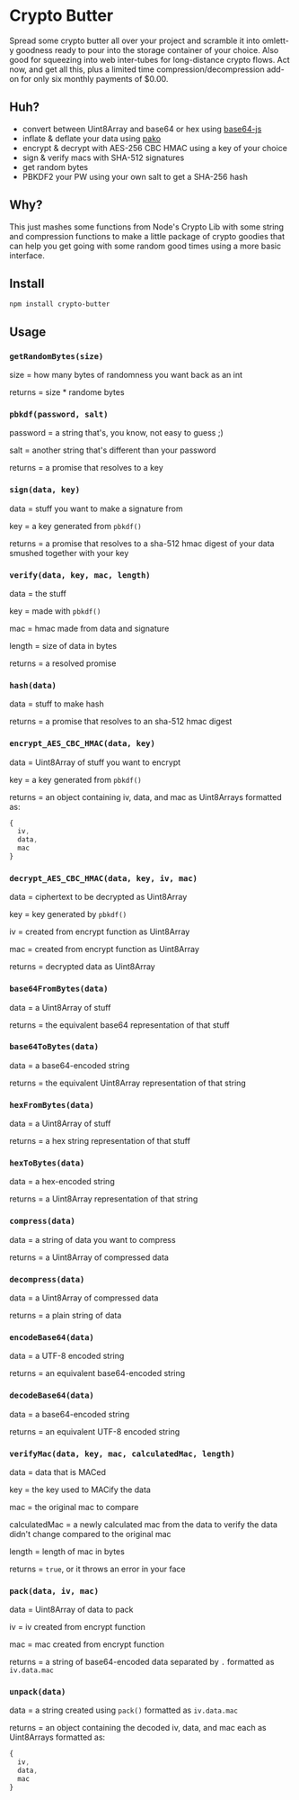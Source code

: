 # Crypto Butter

Spread some crypto butter all over your project and scramble it into omlett-y
goodness ready to pour into the storage container of your choice. Also good for
squeezing into web inter-tubes for long-distance crypto flows. Act now, and get
all this, plus a limited time compression/decompression add-on for only six
monthly payments of $0.00.

## Huh?

- convert between Uint8Array and base64 or hex using [base64-js](https://github.com/beatgammit/base64-js)
- inflate & deflate your data using [pako](https://github.com/nodeca/pako)
- encrypt & decrypt with AES-256 CBC HMAC using a key of your choice
- sign & verify macs with SHA-512 signatures
- get random bytes
- PBKDF2 your PW using your own salt to get a SHA-256 hash

## Why?

This just mashes some functions from Node's Crypto Lib with some string and
compression functions to make a little package of crypto goodies that can help
you get going with some random good times using a more basic interface.

## Install

`npm install crypto-butter`

## Usage

### `getRandomBytes(size)`

size = how many bytes of randomness you want back as an int

returns = size * randome bytes

### `pbkdf(password, salt)`

password = a string that's, you know, not easy to guess ;)

salt = another string that's different than your password

returns = a promise that resolves to a key

### `sign(data, key)`

data = stuff you want to make a signature from

key = a key generated from `pbkdf()`

returns = a promise that resolves to a sha-512 hmac digest of your data smushed
together with your key

### `verify(data, key, mac, length)`

data = the stuff

key = made with `pbkdf()`

mac = hmac made from data and signature

length = size of data in bytes

returns = a resolved promise

### `hash(data)`

data = stuff to make hash

returns = a promise that resolves to an sha-512 hmac digest

### `encrypt_AES_CBC_HMAC(data, key)`

data = Uint8Array of stuff you want to encrypt

key = a key generated from `pbkdf()`

returns = an object containing iv, data, and mac as Uint8Arrays formatted as:

```javascript
{
  iv,
  data,
  mac
}
```

### `decrypt_AES_CBC_HMAC(data, key, iv, mac)`

data = ciphertext to be decrypted as Uint8Array

key = key generated by `pbkdf()`

iv = created from encrypt function as Uint8Array

mac = created from encrypt function as Uint8Array

returns = decrypted data as Uint8Array

### `base64FromBytes(data)`

data = a Uint8Array of stuff

returns = the equivalent base64 representation of that stuff

### `base64ToBytes(data)`

data = a base64-encoded string

returns = the equivalent Uint8Array representation of that string

### `hexFromBytes(data)`

data = a Uint8Array of stuff

returns = a hex string representation of that stuff

### `hexToBytes(data)`

data = a hex-encoded string

returns = a Uint8Array representation of that string

### `compress(data)`

data = a string of data you want to compress

returns = a Uint8Array of compressed data

### `decompress(data)`

data = a Uint8Array of compressed data

returns = a plain string of data

### `encodeBase64(data)`

data = a UTF-8 encoded string

returns = an equivalent base64-encoded string

### `decodeBase64(data)`

data = a base64-encoded string

returns = an equivalent UTF-8 encoded string

### `verifyMac(data, key, mac, calculatedMac, length)`

data = data that is MACed

key = the key used to MACify the data

mac = the original mac to compare

calculatedMac = a newly calculated mac from the data to verify the data didn't
change compared to the original mac

length = length of mac in bytes

returns = `true`, or it throws an error in your face

### `pack(data, iv, mac)`

data = Uint8Array of data to pack

iv = iv created from encrypt function

mac = mac created from encrypt function

returns = a string of base64-encoded data separated by `.` formatted as
`iv.data.mac`

### `unpack(data)`

data = a string created using `pack()` formatted as `iv.data.mac`

returns = an object containing the decoded iv, data, and mac each as Uint8Arrays
formatted as:

```javascript
{
  iv,
  data,
  mac
}
```
